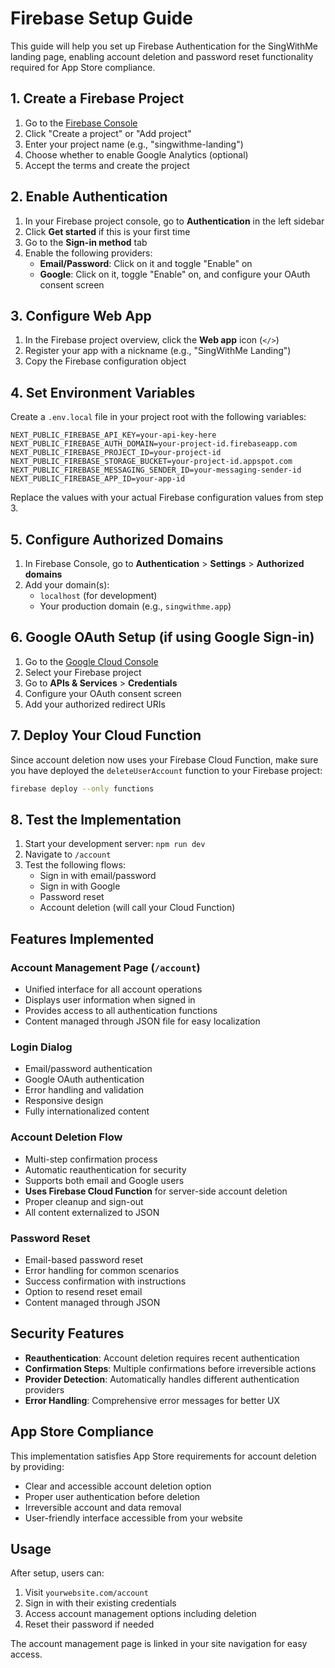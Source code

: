 # Firebase Setup Guide

This guide will help you set up Firebase Authentication for the SingWithMe landing page, enabling account deletion and password reset functionality required for App Store compliance.

## 1. Create a Firebase Project

1. Go to the [Firebase Console](https://console.firebase.google.com/)
2. Click "Create a project" or "Add project"
3. Enter your project name (e.g., "singwithme-landing")
4. Choose whether to enable Google Analytics (optional)
5. Accept the terms and create the project

## 2. Enable Authentication

1. In your Firebase project console, go to **Authentication** in the left sidebar
2. Click **Get started** if this is your first time
3. Go to the **Sign-in method** tab
4. Enable the following providers:
   - **Email/Password**: Click on it and toggle "Enable" on
   - **Google**: Click on it, toggle "Enable" on, and configure your OAuth consent screen

## 3. Configure Web App

1. In the Firebase project overview, click the **Web app** icon (`</>`)
2. Register your app with a nickname (e.g., "SingWithMe Landing")
3. Copy the Firebase configuration object

## 4. Set Environment Variables

Create a `.env.local` file in your project root with the following variables:

```env
NEXT_PUBLIC_FIREBASE_API_KEY=your-api-key-here
NEXT_PUBLIC_FIREBASE_AUTH_DOMAIN=your-project-id.firebaseapp.com
NEXT_PUBLIC_FIREBASE_PROJECT_ID=your-project-id
NEXT_PUBLIC_FIREBASE_STORAGE_BUCKET=your-project-id.appspot.com
NEXT_PUBLIC_FIREBASE_MESSAGING_SENDER_ID=your-messaging-sender-id
NEXT_PUBLIC_FIREBASE_APP_ID=your-app-id
```

Replace the values with your actual Firebase configuration values from step 3.

## 5. Configure Authorized Domains

1. In Firebase Console, go to **Authentication** > **Settings** > **Authorized domains**
2. Add your domain(s):
   - `localhost` (for development)
   - Your production domain (e.g., `singwithme.app`)

## 6. Google OAuth Setup (if using Google Sign-in)

1. Go to the [Google Cloud Console](https://console.cloud.google.com/)
2. Select your Firebase project
3. Go to **APIs & Services** > **Credentials**
4. Configure your OAuth consent screen
5. Add your authorized redirect URIs

## 7. Deploy Your Cloud Function

Since account deletion now uses your Firebase Cloud Function, make sure you have deployed the `deleteUserAccount` function to your Firebase project:

```bash
firebase deploy --only functions
```

## 8. Test the Implementation

1. Start your development server: `npm run dev`
2. Navigate to `/account`
3. Test the following flows:
   - Sign in with email/password
   - Sign in with Google
   - Password reset
   - Account deletion (will call your Cloud Function)

## Features Implemented

### Account Management Page (`/account`)
- Unified interface for all account operations
- Displays user information when signed in
- Provides access to all authentication functions
- Content managed through JSON file for easy localization

### Login Dialog
- Email/password authentication
- Google OAuth authentication  
- Error handling and validation
- Responsive design
- Fully internationalized content

### Account Deletion Flow
- Multi-step confirmation process
- Automatic reauthentication for security
- Supports both email and Google users
- **Uses Firebase Cloud Function** for server-side account deletion
- Proper cleanup and sign-out
- All content externalized to JSON

### Password Reset
- Email-based password reset
- Error handling for common scenarios
- Success confirmation with instructions
- Option to resend reset email
- Content managed through JSON

## Security Features

- **Reauthentication**: Account deletion requires recent authentication
- **Confirmation Steps**: Multiple confirmations before irreversible actions
- **Provider Detection**: Automatically handles different authentication providers
- **Error Handling**: Comprehensive error messages for better UX

## App Store Compliance

This implementation satisfies App Store requirements for account deletion by providing:
- Clear and accessible account deletion option
- Proper user authentication before deletion
- Irreversible account and data removal
- User-friendly interface accessible from your website

## Usage

After setup, users can:
1. Visit `yourwebsite.com/account`
2. Sign in with their existing credentials
3. Access account management options including deletion
4. Reset their password if needed

The account management page is linked in your site navigation for easy access. 